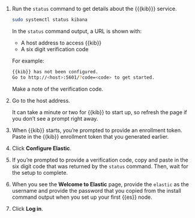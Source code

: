 1. Run the `status` command to get details about the {{{kib}}} service.

    ```sh
    sudo systemctl status kibana
    ```


    In the `status` command output, a URL is shown with:

    * A host address to access {{kib}}
    * A six digit verification code
  
    For example:

    ```sh
    {{kib}} has not been configured.
    Go to http://<host>:5601/?code=<code> to get started.
    ```

    Make a note of the verification code.

2. Go to the host address.

    It can take a minute or two for {{kib}} to start up, so refresh the page if you don’t see a prompt right away.

3. When {{kib}} starts, you’re prompted to provide an enrollment token. Paste in the {{kib}} enrollment token that you generated earlier.
4. Click **Configure Elastic**.
5. If you’re prompted to provide a verification code, copy and paste in the six digit code that was returned by the `status` command. Then, wait for the setup to complete.
6. When you see the **Welcome to Elastic** page, provide the `elastic` as the username and provide the password that you copied from the install command output when you set up your first {{es}} node.
7. Click **Log in**.